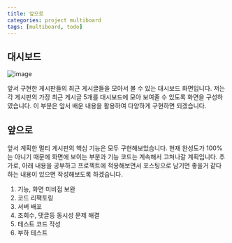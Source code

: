 ```yaml
---
title: 앞으로
categories: project multiboard
tags: [multiboard, todo]
---
```


## 대시보드 

![image](https://github.com/JeonJe/Multi_Board/assets/43032391/ab8d7574-369b-4a06-9cfd-6a7f321c7e9c)

앞서 구현한 게시판들의 최근 게시글들을 모아서 볼 수 있는 대시보드 화면입니다. 저는 각 게시판의 가장 최근 게시글 5개를 대시보드에 모아 보여줄 수 있도록 화면을 구성하였습니다. 이 부분은 앞서 배운 내용을 활용하여 다양하게 구현하면 되겠습니다.

## 앞으로 
앞서 계획한 멀티 게시판의 핵심 기능은 모두 구현해보았습니다.
현재 완성도가 100%는 아니기 때문에 화면에 보이는 부분과 기능 코드는 계속해서 고쳐나갈 계획입니다.
추가로, 아래 내용을 공부하고 프로젝트에 적용해보면서 포스팅으로 남기면 좋을거 같다 하는 내용이 있으면 작성해보도록 하겠습니다.

1. 기능, 화면 미비점 보완
2. 코드 리팩토링
3. 서버 배포
4. 조회수, 댓글등 동시성 문제 해결
5. 테스트 코드 작성
6. 부하 테스트 

